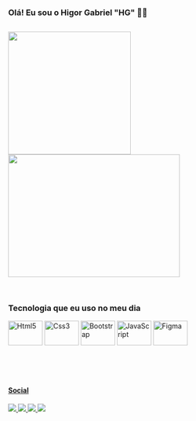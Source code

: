 ### Olá! Eu sou o Higor Gabriel "HG" 🤚🏽

##

<div>
<a href="https://github.com/yngvarrhg">
<img height="250em" src="https://github-readme-stats.vercel.app/api?username=yngvarrhg&show_icons=true&theme=synthwave">
<img height="250em" width="350em" src="https://github-readme-stats.vercel.app/api/top-langs/?username=yngvarrhg&layout=donut-vertical&theme=synthwave">
</div>

##

<div style="display: inline-block">
<h3> Tecnologia que eu uso no meu dia</h3>
    <img align="center" alt="Html5" height="50" width="70" src="https://img.shields.io/badge/HTML5-E34F26?style=for-the-badge&logo=html5&logoColor=white"> 
       <img align="center" alt="Css3" height="50" width="70" src="https://img.shields.io/badge/CSS3-1572B6?style=for-the-badge&logo=css3&logoColor=white" > 
        <img align="center" alt="Bootstrap" height="50" width="70" src="https://img.shields.io/badge/Bootstrap-563D7C?style=for-the-badge&logo=bootstrap&logoColor=white" > 
         <img align="center" alt="JavaScript" height="50" width="70" src="https://img.shields.io/badge/JavaScript-323330?style=for-the-badge&logo=javascript&logoColor=F7DF1E" > 
          <img align="center" alt="Figma" height="50" width="70" src="https://img.shields.io/badge/Figma-F24E1E?style=for-the-badge&logo=figma&logoColor=white" > 
</div>
<div><br>

##
<br>
    <h4>Social</h4>
 <a href="https://instagram.com/higor__hg" target="_blank"><img src="https://img.shields.io/badge/Instagram-E4405F?style=for-the-badge&logo=instagram&logoColor=white">
<a href="https://x.com/Hg_yngvarr?t=T4xyl76lySvmHw8ZpoyRpA&s=09" target="_blank"><img src="https://img.shields.io/badge/Twitter-1DA1F2?style=for-the-badge&logo=twitter&logoColor=white">
<a href="https://github.com/yngvarrhg " target="_blank"><img src="https://img.shields.io/badge/GitHub-100000?style=for-the-badge&logo=github&logoColor=white">
<a href="mailto:higorgabriel443@gmail.com" target="_blank"><img src="https://img.shields.io/badge/-Gmail-%23333?style=for-the-badge&logo=gmail&logoColor=white">
</div>

##
